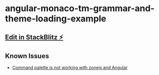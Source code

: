 # angular-monaco-tm-grammar-and-theme-loading-example

## [Edit in StackBlitz ⚡️](https://stackblitz.com/~/github.com/relliv/angular-monaco-tm-grammar-and-theme-loading-example)

## Known Issues

- [Command palette is not working with zonejs and Angular](https://github.com/microsoft/monaco-editor/issues/4372)